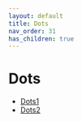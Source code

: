```yaml
---
layout: default
title: Dots
nav_order: 31
has_children: true
---
```


# Dots

- [Dots1](dots1/)
- [Dots2](dots2/)
